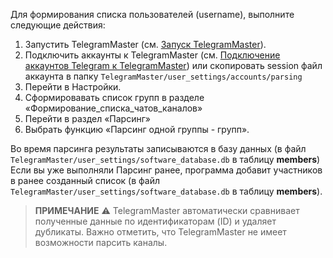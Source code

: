 Для формирования списка пользователей (username), выполните следующие действия:

1. Запустить TelegramMaster (см. [Запуск TelegramMaster](https://github.com/pyadrus/TelegramMaster/blob/be6a5227cc285e000763645563b2d21c600939f6/docs/%D0%9D%D0%B0%D1%81%D1%82%D1%80%D0%BE%D0%B9%D0%BA%D0%B8_%D0%B8_%D0%BA%D0%BE%D0%BD%D1%84%D0%B8%D0%B3%D1%83%D1%80%D0%B0%D1%86%D0%B8%D1%8F/%D0%97%D0%B0%D0%BF%D1%83%D1%81%D0%BA_TelegramMaster.md)).
2. Подключить аккаунты к TelegramMaster (см. [Подключение аккаунтов Telegram к TelegramMaster](https://github.com/pyadrus/telegram_bot_smm/blob/01e9bda9119a011329e9099f7fc5004c455a0ae6/docs/%D0%9F%D0%BE%D0%B4%D0%BA%D0%BB%D1%8E%D1%87%D0%B5%D0%BD%D0%B8%D0%B5_%D0%B0%D0%BA%D0%BA%D0%B0%D1%83%D0%BD%D1%82%D0%BE%D0%B2/%D0%9F%D0%BE%D0%B4%D0%BA%D0%BB%D1%8E%D1%87%D0%B5%D0%BD%D0%B8%D0%B5_%D0%B0%D0%BA%D0%BA%D0%B0%D1%83%D0%BD%D1%82%D0%BE%D0%B2.md)) или скопировать session файл аккаунта в папку `TelegramMaster/user_settings/accounts/parsing`
3. Перейти в Настройки.
4. Сформировавать список групп в разделе «Формирование_списка_чатов_каналов»
5. Перейти в раздел «Парсинг»
6. Выбрать функцию «Парсинг одной группы - групп».

Во время парсинга результаты записываются в базу данных (в файл `TelegramMaster/user_settings/software_database.db` в таблицу **members**)
Если вы уже выполняли Парсинг ранее, программа добавит участников в ранее созданный список (в файл `TelegramMaster/user_settings/software_database.db` в таблицу **members**).

> **ПРИМЕЧАНИЕ**
> ⚠️ TelegramMaster автоматически сравнивает полученные данные по идентификаторам (ID) и удаляет дубликаты. 
> Важно отметить, что TelegramMaster не имеет возможности парсить каналы. 

